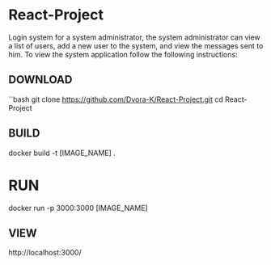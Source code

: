 # React-Project
  Login system for a system administrator, the system administrator can view a list of users, add a new user to the system, and view the messages sent to him.
  To view the system application follow the following instructions:
## DOWNLOAD
  ``bash
  git clone https://github.com/Dvora-K/React-Project.git
  cd React-Project
## BUILD 
  docker build -t [IMAGE_NAME] .
# RUN
  docker run -p 3000:3000 [IMAGE_NAME]
## VIEW
  http://localhost:3000/

